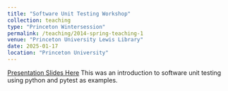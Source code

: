 ```yaml
---
title: "Software Unit Testing Workshop"
collection: teaching
type: "Princeton Wintersession"
permalink: /teaching/2014-spring-teaching-1
venue: "Princeton University Lewis Library"
date: 2025-01-17
location: "Princeton University"
---
```


[Presentation Slides Here](https://github.com/PrincetonUniversity/software_testing)
This was an introduction to software unit testing 
using python and pytest as examples.



